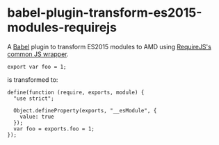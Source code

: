 # babel-plugin-transform-es2015-modules-requirejs

A [Babel](https://github.com/babel/babel) plugin to transform ES2015 modules to AMD using [RequireJS's common JS wrapper](http://requirejs.org/docs/commonjs.html#manualconversion).

```
export var foo = 1;
```

is transformed to:

```
define(function (require, exports, module) {
  "use strict";

  Object.defineProperty(exports, "__esModule", {
    value: true
  });
  var foo = exports.foo = 1;
});
```
